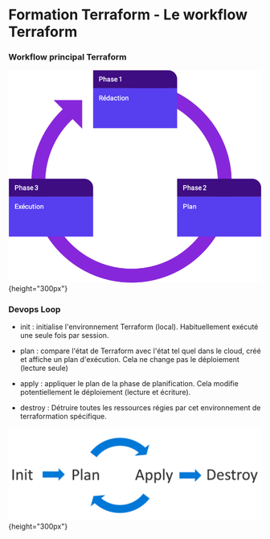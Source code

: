 # Formation Terraform - Le workflow Terraform

### Workflow principal Terraform


![](images/terraform/terraform-workflow.png){height="300px"}


### Devops Loop

- init : initialise l'environnement Terraform (local). Habituellement exécuté une seule fois par session.

- plan : compare l'état de Terraform avec l'état tel quel dans le cloud, créé et affiche un plan d'exécution. Cela ne change pas le déploiement (lecture seule)

- apply : appliquer le plan de la phase de planification. Cela modifie potentiellement le déploiement (lecture et écriture).

- destroy : Détruire toutes les ressources régies par cet environnement de terraformation spécifique.


![](images/terraform/devops-loop.png){height="300px"}


